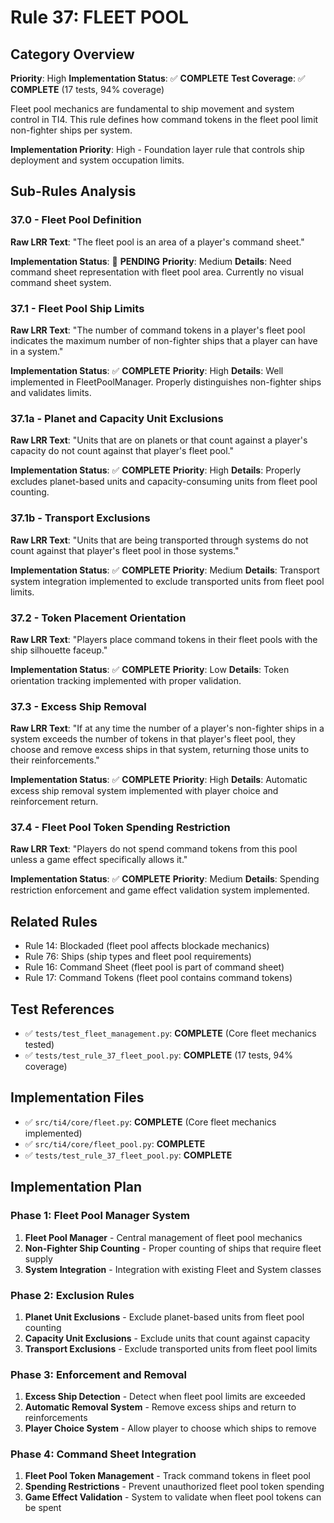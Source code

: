 # Rule 37: FLEET POOL

## Category Overview
**Priority**: High
**Implementation Status**: ✅ **COMPLETE**
**Test Coverage**: ✅ **COMPLETE** (17 tests, 94% coverage)

Fleet pool mechanics are fundamental to ship movement and system control in TI4. This rule defines how command tokens in the fleet pool limit non-fighter ships per system.

**Implementation Priority**: High - Foundation layer rule that controls ship deployment and system occupation limits.

## Sub-Rules Analysis

### 37.0 - Fleet Pool Definition
**Raw LRR Text**: "The fleet pool is an area of a player's command sheet."

**Implementation Status**: 🔄 **PENDING**
**Priority**: Medium
**Details**: Need command sheet representation with fleet pool area. Currently no visual command sheet system.

### 37.1 - Fleet Pool Ship Limits
**Raw LRR Text**: "The number of command tokens in a player's fleet pool indicates the maximum number of non-fighter ships that a player can have in a system."

**Implementation Status**: ✅ **COMPLETE**
**Priority**: High
**Details**: Well implemented in FleetPoolManager. Properly distinguishes non-fighter ships and validates limits.

### 37.1a - Planet and Capacity Unit Exclusions
**Raw LRR Text**: "Units that are on planets or that count against a player's capacity do not count against that player's fleet pool."

**Implementation Status**: ✅ **COMPLETE**
**Priority**: High
**Details**: Properly excludes planet-based units and capacity-consuming units from fleet pool counting.

### 37.1b - Transport Exclusions
**Raw LRR Text**: "Units that are being transported through systems do not count against that player's fleet pool in those systems."

**Implementation Status**: ✅ **COMPLETE**
**Priority**: Medium
**Details**: Transport system integration implemented to exclude transported units from fleet pool limits.

### 37.2 - Token Placement Orientation
**Raw LRR Text**: "Players place command tokens in their fleet pools with the ship silhouette faceup."

**Implementation Status**: ✅ **COMPLETE**
**Priority**: Low
**Details**: Token orientation tracking implemented with proper validation.

### 37.3 - Excess Ship Removal
**Raw LRR Text**: "If at any time the number of a player's non-fighter ships in a system exceeds the number of tokens in that player's fleet pool, they choose and remove excess ships in that system, returning those units to their reinforcements."

**Implementation Status**: ✅ **COMPLETE**
**Priority**: High
**Details**: Automatic excess ship removal system implemented with player choice and reinforcement return.

### 37.4 - Fleet Pool Token Spending Restriction
**Raw LRR Text**: "Players do not spend command tokens from this pool unless a game effect specifically allows it."

**Implementation Status**: ✅ **COMPLETE**
**Priority**: Medium
**Details**: Spending restriction enforcement and game effect validation system implemented.

## Related Rules
- Rule 14: Blockaded (fleet pool affects blockade mechanics)
- Rule 76: Ships (ship types and fleet pool requirements)
- Rule 16: Command Sheet (fleet pool is part of command sheet)
- Rule 17: Command Tokens (fleet pool contains command tokens)

## Test References
- ✅ `tests/test_fleet_management.py`: **COMPLETE** (Core fleet mechanics tested)
- ✅ `tests/test_rule_37_fleet_pool.py`: **COMPLETE** (17 tests, 94% coverage)

## Implementation Files
- ✅ `src/ti4/core/fleet.py`: **COMPLETE** (Core fleet mechanics implemented)
- ✅ `src/ti4/core/fleet_pool.py`: **COMPLETE**
- ✅ `tests/test_rule_37_fleet_pool.py`: **COMPLETE**

## Implementation Plan

### Phase 1: Fleet Pool Manager System
1. **Fleet Pool Manager** - Central management of fleet pool mechanics
2. **Non-Fighter Ship Counting** - Proper counting of ships that require fleet supply
3. **System Integration** - Integration with existing Fleet and System classes

### Phase 2: Exclusion Rules
1. **Planet Unit Exclusions** - Exclude planet-based units from fleet pool counting
2. **Capacity Unit Exclusions** - Exclude units that count against capacity
3. **Transport Exclusions** - Exclude transported units from fleet pool limits

### Phase 3: Enforcement and Removal
1. **Excess Ship Detection** - Detect when fleet pool limits are exceeded
2. **Automatic Removal System** - Remove excess ships and return to reinforcements
3. **Player Choice System** - Allow player to choose which ships to remove

### Phase 4: Command Sheet Integration
1. **Fleet Pool Token Management** - Track command tokens in fleet pool
2. **Spending Restrictions** - Prevent unauthorized fleet pool token spending
3. **Game Effect Validation** - System to validate when fleet pool tokens can be spent
